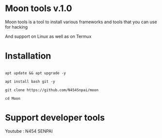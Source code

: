 #  Moon tools v.1.0

Moon tools is a tool to install various frameworks and tools that you can use for hacking

And support on Linux as well as on Termux

# Installation

```

apt update && apt upgrade -y

apt install bash git -y

git clone https://github.com/N454Snpai/moon

cd Moon

```

# Support developer tools

Youtube : N454 SENPAI
